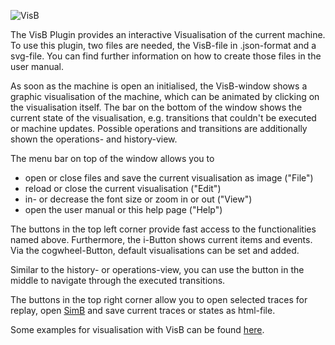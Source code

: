 ![VisB](../../../screenshots/Visualisations/VisB.png)

The VisB Plugin provides an interactive Visualisation of the current machine. To use this plugin, two files are needed, the VisB-file in .json-format and a svg-file.
You can find further information on how to create those files in the user manual.

As soon as the machine is open an initialised, the VisB-window shows a graphic visualisation of the machine, which can be animated by clicking on the visualisation itself.
The bar on the bottom of the window shows the current state of the visualisation, e.g. transitions that couldn't be executed or machine updates.
Possible operations and transitions are additionally shown the operations- and history-view.

The menu bar on top of the window allows you to
* open or close files and save the current visualisation as image ("File")
* reload or close the current visualisation ("Edit")
* in- or decrease the font size or zoom in or out ("View")
* open the user manual or this help page ("Help")

The buttons in the top left corner provide fast access to the functionalities named above.
Furthermore, the i-Button shows current items and events. Via the cogwheel-Button, default visualisations can be set and added.

Similar to the history- or operations-view, you can use the button in the middle to navigate through the executed transitions.

The buttons in the top right corner allow you to open selected traces for replay, open [SimB]() and save current traces or states as html-file.


Some examples for visualisation with VisB can be found [here](https://gitlab.cs.uni-duesseldorf.de/general/stups/visb-visualisation-examples).
